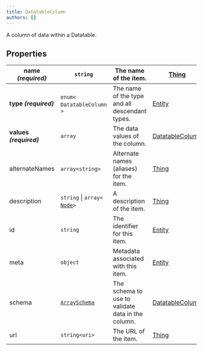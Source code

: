 ```yaml
---
title: DatatableColumn
authors: []
---
```


A column of data within a Datatable.

## Properties

| **name _(required)_**   | `string`                                       | The name of the item.                             | [Thing](./Thing.html)                     |
| ----------------------- | ---------------------------------------------- | ------------------------------------------------- | ----------------------------------------- |
| **type _(required)_**   | `enum<`​`DatatableColumn`​`>`                  | The name of the type and all descendant types.    | [Entity](./Entity.html)                   |
| **values _(required)_** | `array`                                        | The data values of the column.                    | [DatatableColumn](./DatatableColumn.html) |
| alternateNames          | `array<`​`string`​`>`                          | Alternate names (aliases) for the item.           | [Thing](./Thing.html)                     |
| description             | `string` \| `array<`​[`Node`](./Node.html)​`>` | A description of the item.                        | [Thing](./Thing.html)                     |
| id                      | `string`                                       | The identifier for this item.                     | [Entity](./Entity.html)                   |
| meta                    | `object`                                       | Metadata associated with this item.               | [Entity](./Entity.html)                   |
| schema                  | [`ArraySchema`](./ArraySchema.html)            | The schema to use to validate data in the column. | [DatatableColumn](./DatatableColumn.html) |
| url                     | `string<uri>`                                  | The URL of the item.                              | [Thing](./Thing.html)                     |
